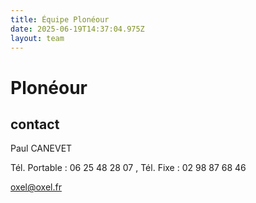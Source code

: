 ```yaml
---
title: Équipe Plonéour 
date: 2025-06-19T14:37:04.975Z
layout: team
---
```


# Plonéour 



## contact 

Paul CANEVET

Tél. Portable : 06 25 48 28 07 , Tél. Fixe : 02 98 87 68 46

oxel@oxel.fr

